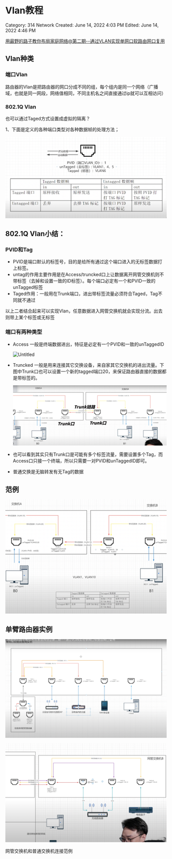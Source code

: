 # Vlan教程

Category: 314 Network
Created: June 14, 2022 4:03 PM
Edited: June 14, 2022 4:46 PM

[用最野的路子教你布局家庭网络@第二期--通过VLAN实现单网口软路由网口复用](https://www.youtube.com/watch?v=6RR12frrs-Y)

## Vlan种类

### 端口Vlan

路由器的Vlan是把路由器的网口分成不同的组，每个组内是同一个网络（广播域，也就是同一网段，网络值相同，不同主机名之间直接通过ip就可以互相访问）

### 802.1Q Vlan

也可以通过Taged方式设置成虚拟的隔离？

1、下面是定义的各种端口类型对各种数据帧的处理方法；

![Untitled](Vlan%E6%95%99%E7%A8%8B%20428fc03e49d645dd98f9897256897254/Untitled.png)

## 802.1Q Vlan小结：

### PVID和Tag

- PVID是端口默认的标签号，目的是给所有通过这个端口进入的无标签数据打上标签。
- untag的作用主要作用是在Access/truncked口上让数据离开网管交换机则不带标签（去掉和设置一致的ID标签）。每个端口必定有一个和PVID一致的unTagged标签
- Taged作用：一般用在Trunk端口，进出带标签流量必须符合Taged，Tag不同就不通过

以上二者结合起来可以实现Vlan，任意数据进入网管交换机就会实现分流。出去则带上某个标签或无标签

### 端口有两种类型

- Access 一般是终端数据进出，特征是必定有一个PVID和一致的unTaggedID
    
    ![Untitled](Vlan%E6%95%99%E7%A8%8B%20428fc03e49d645dd98f9897256897254/Untitled%201.png)
    
- Truncked 一般是用来连接其它交换设备，来自家其它交换机的进出流量。下图中Trunk口也可以设置一个新的tagged端口20，来保证路由器直接的数据都是带标签的。
    
    ![Untitled](Vlan%E6%95%99%E7%A8%8B%20428fc03e49d645dd98f9897256897254/Untitled%202.png)
    
- 也可以看到其实只有Trunk口是可能有多个标签流量，需要设置多个Tag，而Access口只接一个终端，所以只需要一对PVID和unTaggedID即可。
- 普通交换是无脑转发有无Tag的数据

## 范例

![Untitled](Vlan%E6%95%99%E7%A8%8B%20428fc03e49d645dd98f9897256897254/Untitled%203.png)

## 单臂路由器实例

![Untitled](Vlan%E6%95%99%E7%A8%8B%20428fc03e49d645dd98f9897256897254/Untitled%204.png)

![网管交换机和普通交换机连接范例](Vlan%E6%95%99%E7%A8%8B%20428fc03e49d645dd98f9897256897254/Untitled%205.png)

网管交换机和普通交换机连接范例
